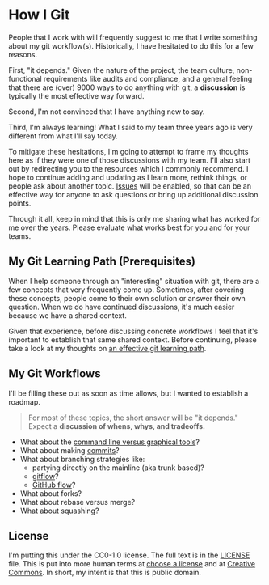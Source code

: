# How I Git

People that I work with will frequently suggest to me that I write something about my git workflow(s). Historically, I have hesitated to do this for a few reasons.

First, "it depends." Given the nature of the project, the team culture, non-functional requirements like audits and compliance, and a general feeling that there are (over) 9000 ways to do anything with git, a **discussion** is typically the most effective way forward.

Second, I'm not convinced that I have anything new to say.

Third, I'm always learning! What I said to my team three years ago is very different from what I'll say today.

To mitigate these hesitations, I'm going to attempt to frame my thoughts here as if they were one of those discussions with my team. I'll also start out by redirecting you to the resources which I commonly recommend. I hope to continue adding and updating as I learn more, rethink things, or people ask about another topic. [Issues](https://github.com/druttka/how-i-git/issues) will be enabled, so that can be an effective way for anyone to ask questions or bring up additional discussion points.

Through it all, keep in mind that this is only me sharing what has worked for me over the years. Please evaluate what works best for you and for your teams.

## My Git Learning Path (Prerequisites)

When I help someone through an "interesting" situation with git, there are a few concepts that very frequently come up. Sometimes, after covering these concepts, people come to their own solution or answer their own question. When we do have continued discussions, it's much easier because we have a shared context.

Given that experience, before discussing concrete workflows I feel that it's important to establish that same shared context. Before continuing, please take a look at my thoughts on [an effective git learning path](./my-git-learning-path.md).

## My Git Workflows

I'll be filling these out as soon as time allows, but I wanted to establish a roadmap.

> For most of these topics, the short answer will be "it depends." Expect a **discussion of whens, whys, and tradeoffs.**

- What about the [command line versus graphical tools](./cli-vs-graphical.md)?
- What about making [commits](./commits.md)?
- What about branching strategies like:
    - partying directly on the mainline (aka trunk based)?
    - [gitflow](https://nvie.com/posts/a-successful-git-branching-model/)?
    - [GitHub flow](https://guides.github.com/introduction/flow/)?
- What about forks?
- What about rebase versus merge?
- What about squashing?

## License

I'm putting this under the CC0-1.0 license. The full text is in the [LICENSE](./LICENSE) file. This is put into more human terms at [choose a license](https://choosealicense.com/licenses/cc0-1.0/) and at [Creative Commons](https://creativecommons.org/publicdomain/zero/1.0/). In short, my intent is that this is public domain.